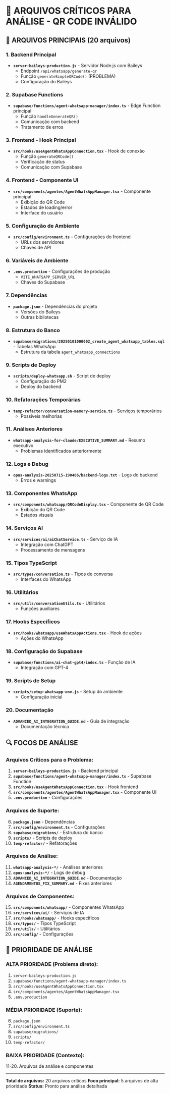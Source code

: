 # 📁 ARQUIVOS CRÍTICOS PARA ANÁLISE - QR CODE INVÁLIDO

## 🎯 ARQUIVOS PRINCIPAIS (20 arquivos)

### 1. **Backend Principal**
- **`server-baileys-production.js`** - Servidor Node.js com Baileys
  - Endpoint `/api/whatsapp/generate-qr`
  - Função `generateSimpleQRCode()` (PROBLEMA)
  - Configuração do Baileys

### 2. **Supabase Functions**
- **`supabase/functions/agent-whatsapp-manager/index.ts`** - Edge Function principal
  - Função `handleGenerateQR()`
  - Comunicação com backend
  - Tratamento de erros

### 3. **Frontend - Hook Principal**
- **`src/hooks/useAgentWhatsAppConnection.tsx`** - Hook de conexão
  - Função `generateQRCode()`
  - Verificação de status
  - Comunicação com Supabase

### 4. **Frontend - Componente UI**
- **`src/components/agentes/AgentWhatsAppManager.tsx`** - Componente principal
  - Exibição do QR Code
  - Estados de loading/error
  - Interface do usuário

### 5. **Configuração de Ambiente**
- **`src/config/environment.ts`** - Configurações do frontend
  - URLs dos servidores
  - Chaves de API

### 6. **Variáveis de Ambiente**
- **`.env.production`** - Configurações de produção
  - `VITE_WHATSAPP_SERVER_URL`
  - Chaves do Supabase

### 7. **Dependências**
- **`package.json`** - Dependências do projeto
  - Versões do Baileys
  - Outras bibliotecas

### 8. **Estrutura do Banco**
- **`supabase/migrations/20250101000002_create_agent_whatsapp_tables.sql`** - Tabelas WhatsApp
  - Estrutura da tabela `agent_whatsapp_connections`

### 9. **Scripts de Deploy**
- **`scripts/deploy-whatsapp.sh`** - Script de deploy
  - Configuração do PM2
  - Deploy do backend

### 10. **Refatorações Temporárias**
- **`temp-refactor/conversation-memory-service.ts`** - Serviços temporários
  - Possíveis melhorias

### 11. **Análises Anteriores**
- **`whatsapp-analysis-for-claude/EXECUTIVE_SUMMARY.md`** - Resumo executivo
  - Problemas identificados anteriormente

### 12. **Logs e Debug**
- **`opus-analysis-20250715-190406/backend-logs.txt`** - Logs do backend
  - Erros e warnings

### 13. **Componentes WhatsApp**
- **`src/components/whatsapp/QRCodeDisplay.tsx`** - Componente de QR Code
  - Exibição do QR Code
  - Estados visuais

### 14. **Serviços AI**
- **`src/services/ai/aiChatService.ts`** - Serviço de IA
  - Integração com ChatGPT
  - Processamento de mensagens

### 15. **Tipos TypeScript**
- **`src/types/conversation.ts`** - Tipos de conversa
  - Interfaces do WhatsApp

### 16. **Utilitários**
- **`src/utils/conversationUtils.ts`** - Utilitários
  - Funções auxiliares

### 17. **Hooks Específicos**
- **`src/hooks/whatsapp/useWhatsAppActions.tsx`** - Hook de ações
  - Ações do WhatsApp

### 18. **Configuração do Supabase**
- **`supabase/functions/ai-chat-gpt4/index.ts`** - Função de IA
  - Integração com GPT-4

### 19. **Scripts de Setup**
- **`scripts/setup-whatsapp-env.js`** - Setup do ambiente
  - Configuração inicial

### 20. **Documentação**
- **`ADVANCED_AI_INTEGRATION_GUIDE.md`** - Guia de integração
  - Documentação técnica

## 🔍 FOCOS DE ANÁLISE

### Arquivos Críticos para o Problema:
1. **`server-baileys-production.js`** - Backend principal
2. **`supabase/functions/agent-whatsapp-manager/index.ts`** - Supabase Function
3. **`src/hooks/useAgentWhatsAppConnection.tsx`** - Hook frontend
4. **`src/components/agentes/AgentWhatsAppManager.tsx`** - Componente UI
5. **`.env.production`** - Configurações

### Arquivos de Suporte:
6. **`package.json`** - Dependências
7. **`src/config/environment.ts`** - Configurações
8. **`supabase/migrations/`** - Estrutura do banco
9. **`scripts/`** - Scripts de deploy
10. **`temp-refactor/`** - Refatorações

### Arquivos de Análise:
11. **`whatsapp-analysis-*/`** - Análises anteriores
12. **`opus-analysis-*/`** - Logs de debug
13. **`ADVANCED_AI_INTEGRATION_GUIDE.md`** - Documentação
14. **`AGENDAMENTOS_FIX_SUMMARY.md`** - Fixes anteriores

### Arquivos de Componentes:
15. **`src/components/whatsapp/`** - Componentes WhatsApp
16. **`src/services/ai/`** - Serviços de IA
17. **`src/hooks/whatsapp/`** - Hooks específicos
18. **`src/types/`** - Tipos TypeScript
19. **`src/utils/`** - Utilitários
20. **`src/config/`** - Configurações

## 🎯 PRIORIDADE DE ANÁLISE

### **ALTA PRIORIDADE** (Problema direto):
1. `server-baileys-production.js`
2. `supabase/functions/agent-whatsapp-manager/index.ts`
3. `src/hooks/useAgentWhatsAppConnection.tsx`
4. `src/components/agentes/AgentWhatsAppManager.tsx`
5. `.env.production`

### **MÉDIA PRIORIDADE** (Suporte):
6. `package.json`
7. `src/config/environment.ts`
8. `supabase/migrations/`
9. `scripts/`
10. `temp-refactor/`

### **BAIXA PRIORIDADE** (Contexto):
11-20. Arquivos de análise e componentes

---

**Total de arquivos:** 20 arquivos críticos
**Foco principal:** 5 arquivos de alta prioridade
**Status:** Pronto para análise detalhada 